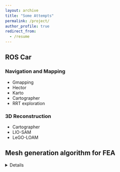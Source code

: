 ```yaml
---
layout: archive
title: "Some Attempts"
permalink: /project/
author_profile: true
redirect_from:
  - /resume
---
```


## ROS Car

### Navigation and Mapping
- Gmapping
- Hector
- Karto
- Cartographer
- RRT exploration
### 3D Reconstruction
- Cartographer 
- LIO-SAM
- LeGO-LOAM



## Mesh generation algorithm for FEA
  
  <details> 
  <img src = "/files/Figure_center.png" alt = "figure">
  
  </details>










